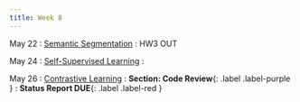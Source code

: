 ```yaml
---
title: Week 8 
---
```


May 22
: [Semantic Segmentation](#)
  : HW3 OUT 


May 24
: [Self-Supervised Learning](#)
  : 

May 26
: [Contrastive Learning](#)
  : **Section: Code Review**{: .label .label-purple }
  : **Status Report DUE**{: .label .label-red }